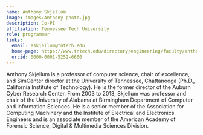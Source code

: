 ```yaml
---
name: Anthony Skjellum
image: images/Anthony-photo.jpg
description: Co-PI
affiliation: Tennessee Tech University
role: programmer
links:
  email: askjellum@tntech.edu
  home-page: https://www.tntech.edu/directory/engineering/faculty/anthony-skjellum.php
  orcid: 0000-0001-5252-6600
---
```


Anthony Skjellum is a professor of computer science, chair of excellence, and SimCenter director at the University of Tennessee, Chattanooga (Ph.D., California Institute of Technology). He is the former director of the Auburn Cyber Research Center. From 2003 to 2013, Skjellum was professor and chair of the University of Alabama at Birmingham Department of Computer and Information Sciences. He is a senior member of the Association for Computing Machinery and the Institute of Electrical and Electronics Engineers and is an associate member of the American Academy of Forensic Science, Digital & Multimedia Sciences Division.
